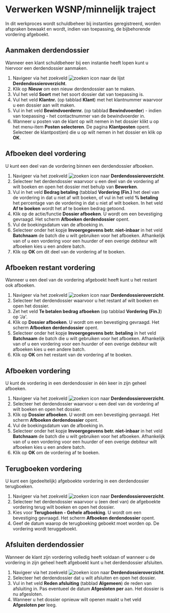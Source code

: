 # Verwerken WSNP/minnelijk traject

In dit werkproces wordt schuldbeheer bij instanties geregistreerd, worden afspraken bewaakt en wordt, indien van toepassing, de bijbehorende vordering afgeboekt.

## Aanmaken derdendossier

Wanneer een klant schuldbeheer bij een instantie heeft lopen kunt u hiervoor een derdendossier aanmaken.

1. Navigeer via het zoekveld ![zoeken icon](/assets/images/zoeken.png "zoeken icon") naar de lijst **Derdendossieroverzicht**. 
2. Klik op **Nieuw** om een nieuw derdendossier aan te maken. 
3. Vul het veld **Soort** met het soort dossier dat van toepassing is.
4. Vul het veld **Klantnr.** (op tabblad **Klant**) met het klantnummer waarvoor u een dossier aan wilt maken. 
5. Vul in het veld **Bewindvoerdernr.** (op tabblad **Bewindvoerder**) - indien van toepassing - het contactnummer van de bewindvoerder in. 
6. Wanneer u posten van de klant op wilt nemen in het dossier klikt u op het menu-item **Posten selecteren**. De pagina **Klantposten** opent. Selecteer de klantpost(en) die u op wilt nemen in het dossier en klik op **OK**.

## Afboeken deel vordering

U kunt een deel van de vordering binnen een derdendossier afboeken. 

1. Navigeer via het zoekveld ![zoeken icon](/assets/images/zoeken.png "zoeken icon") naar **Derdendossieroverzicht**. 
2. Selecteer het derdendossier waarvoor u een deel van de vordering af wilt boeken en open het dossier met behulp van **Bewerken**. 
3. Vul in het veld **Bedrag betaling** (tabblad **Vordering (Fin.)** het deel van de vordering in dat u niet af wilt boeken, of vul in het veld **% betaling** het percentage van de vordering in dat u niet af wilt boeken. In het veld **Af te boeken** wordt het af te boeken bedrag getoond. 
4. Klik op de actie/functie **Dossier afboeken**. U wordt om een bevestiging gevraagd. Het scherm **Afboeken derdendossier** opent. 
5. Vul de boekingsdatum van de afboeking in. 
6. Selecteer onder het kopje **Invoergegevens betr. niet-inbaar** in het veld **Batchnaam** de batch die u wilt gebruiken voor het afboeken. Afhankelijk van of u een vordering voor een huurder of een overige debiteur wilt afboeken kies u een andere batch. 
7. Klik op **OK** om dit deel van de vordering af te boeken. 

## Afboeken restant vordering

Wanneer u een deel van de vordering afgeboekt heeft kunt u het restant ook afboeken. 

1. Navigeer via het zoekveld ![zoeken icon](/assets/images/zoeken.png "zoeken icon") naar **Derdendossieroverzicht**. 
2. Selecteer het derdendossier waarvoor u het restant af wilt boeken en open het dossier. 
3. Zet het veld **Te betalen bedrag afboeken** (op tabblad **Vordering (Fin.)**) op 'Ja'. 
4. Klik op **Dossier afboeken**. U wordt om een bevestiging gevraagd. Het scherm **Afboeken derdendossier** opent. 
5. Selecteer onder het kopje **Invoergegevens betr. betaling** in het veld **Batchnaam** de batch die u wilt gebruiken voor het afboeken. Afhankelijk van of u een vordering voor een huurder of een overige debiteur wilt afboeken kies u een andere batch. 
6. Klik op **OK** om het restant van de vordering af te boeken. 

## Afboeken vordering

U kunt de vordering in een derdendossier in één keer in zijn geheel afboeken. 

1. Navigeer via het zoekveld ![zoeken icon](/assets/images/zoeken.png "zoeken icon") naar **Derdendossieroverzicht**. 
2. Selecteer het derdendossier waarvoor u een deel van de vordering af wilt boeken en open het dossier.
3. Klik op **Dossier afboeken**. U wordt om een bevestiging gevraagd. Het scherm **Afboeken derdendossier** opent. 
4. Vul de boekingsdatum van de afboeking in. 
5. Selecteer onder het kopje **Invoergegevens betr. niet-inbaar** in het veld **Batchnaam** de batch die u wilt gebruiken voor het afboeken. Afhankelijk van of u een vordering voor een huurder of een overige debiteur wilt afboeken kies u een andere batch. 
6. Klik op **OK** om de vordering af te boeken.

## Terugboeken vordering

U kunt een (gedeeltelijk) afgeboekte vordering in een derdendossier terugboeken. 

1. Navigeer via het zoekveld ![zoeken icon](/assets/images/zoeken.png "zoeken icon") naar **Derdendossieroverzicht**. 
2. Selecteer het derdendossier waarvoor u (een deel van) de afgeboekte vordering terug wilt boeken en open het dossier. 
3. Kies voor **Terugboeken - Gehele afboeking**. U wordt om een bevestiging gevraagd. Het scherm **Afboeken derdendossier** opent. 
4. Geef de datum waarop de terugboeking geboekt moet worden op. De vordering wordt teruggeboekt.

## Afsluiten derdendossier

Wanneer de klant zijn vordering volledig heeft voldaan of wanneer u de vordering in zijn geheel heeft afgeboekt kunt u het derdendossier afsluiten.

1. Navigeer via het zoekveld ![zoeken icon](/assets/images/zoeken.png "zoeken icon") naar **Derdendossieroverzicht**. 
2. Selecteer het derdendossier dat u wilt afsluiten en open het dossier. 
3. Vul in het veld **Reden afsluiting** (tabblad **Algemeen**) de reden van afsluiting in. Pas eventueel de datum **Afgesloten per** aan. Het dossier is nu afgesloten. 
4. Wanneer u het dossier opnieuw wilt openen maakt u het veld **Afgesloten per** leeg. 

<!--stackedit_data:
eyJoaXN0b3J5IjpbMjA1MTk2NjIwNiwtOTUyNTAxMjA3LC0xNz
cxMjA0MTI5LC0xMTk4MzI4ODI0LDk4NzM2ODIyOSwtMTI1ODk5
OTQzOCwtNTU0NjYwNzU4LC0xNDEwMjEyNzc4LDE4MTg4Njc2Mj
AsNjI0OTk4NTQwXX0=
-->